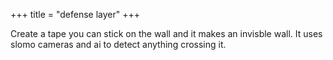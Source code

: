 +++
title = "defense layer"
+++

Create a tape you can stick on the wall and it makes an invisble wall. It uses slomo cameras and ai to detect anything crossing it.
